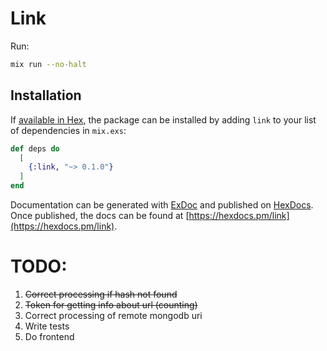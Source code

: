 # Link
Run: 
```bash
mix run --no-halt
```

## Installation

If [available in Hex](https://hex.pm/docs/publish), the package can be installed
by adding `link` to your list of dependencies in `mix.exs`:

```elixir
def deps do
  [
    {:link, "~> 0.1.0"}
  ]
end
```

Documentation can be generated with [ExDoc](https://github.com/elixir-lang/ex_doc)
and published on [HexDocs](https://hexdocs.pm). Once published, the docs can
be found at [https://hexdocs.pm/link](https://hexdocs.pm/link).

# TODO: 
1. ~~Correct processing if hash not found~~
2. ~~Token for getting info about url (counting)~~
3. Correct processing of remote mongodb uri
4. Write tests
5. Do frontend